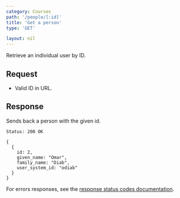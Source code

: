 ```yaml
---
category: Courses
path: '/people/[:id]'
title: 'Get a person'
type: 'GET'

layout: nil
---
```


Retrieve an individual user by ID.

## Request

* Valid ID in URL.

## Response

Sends back a person with the given id.

```Status: 200 OK```
```
{
  {
    id: 2,
    given_name: "Omar",
    family_name: "Diab",
    user_system_id: "odiab"
  }
}
```

For errors responses, see the [response status codes documentation](#response-status-codes).
